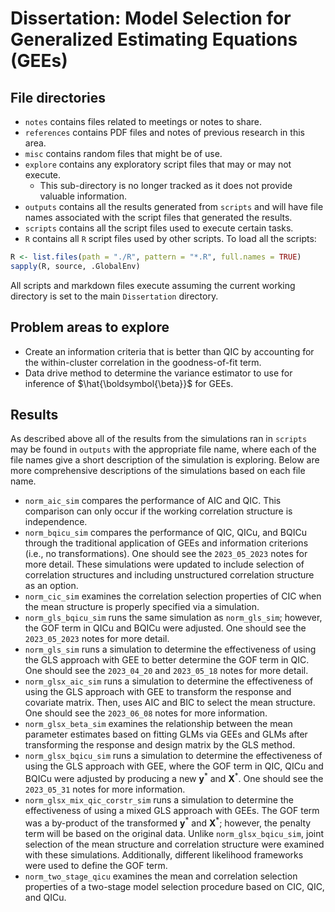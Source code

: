 # Dissertation: Model Selection for Generalized Estimating Equations (GEEs)

## File directories
- `notes` contains files related to meetings or notes to share.
- `references` contains PDF files and notes of previous research in this area.
- `misc` contains random files that might be of use.
- `explore` contains any exploratory script files that may or may not execute.
  - This sub-directory is no longer tracked as it does not provide valuable information.
- `outputs` contains all the results generated from `scripts` and will have file names associated with the script files that generated the results.
- `scripts` contains all the script files used to execute certain tasks.
- `R` contains all `R` script files used by other scripts. To load all the scripts:
```r
R <- list.files(path = "./R", pattern = "*.R", full.names = TRUE)
sapply(R, source, .GlobalEnv)
```

All scripts and markdown files execute assuming the current working directory is set to the main `Dissertation` directory.

## Problem areas to explore
- Create an information criteria that is better than QIC by accounting for the within-cluster correlation in the goodness-of-fit term.
- Data drive method to determine the variance estimator to use for inference of $\hat{\boldsymbol{\beta}}$ for GEEs.

## Results
As described above all of the results from the simulations ran in `scripts` may be found in `outputs` with the appropriate file name, where each of the file names give a short description of the simulation is exploring. Below are more comprehensive descriptions of the simulations based on each file name.

- `norm_aic_sim` compares the performance of AIC and QIC. This comparison can only occur if the working correlation structure is independence.
- `norm_bqicu_sim` compares the performance of QIC, QICu, and BQICu through the traditional application of GEEs and information criterions (i.e., no transformations). One should see the `2023_05_2023` notes for more detail. These simulations were updated to include selection of correlation structures and including unstructured correlation structure as an option.
- `norm_cic_sim` examines the correlation selection properties of CIC when the mean structure is properly specified via a simulation.
- `norm_gls_bqicu_sim` runs the same simulation as `norm_gls_sim`; however, the GOF term in QICu and BQICu were adjusted. One should see the `2023_05_2023` notes for more detail.
- `norm_gls_sim` runs a simulation to determine the effectiveness of using the GLS approach with GEE to better determine the GOF term in QIC. One should see the `2023_04_20` and `2023_05_18` notes for more detail.
- `norm_glsx_aic_sim` runs a simulation to determine the effectiveness of using the GLS approach with GEE to transform the response and covariate matrix. Then, uses AIC and BIC to select the mean structure. One should see the `2023_06_08` notes for more information.
- `norm_glsx_beta_sim` examines the relationship between the mean parameter estimates based on fitting GLMs via GEEs and GLMs after transforming the response and design matrix by the GLS method.
- `norm_glsx_bqicu_sim` runs a simulation to determine the effectiveness of using the GLS approach with GEE, where the GOF term in QIC, QICu and BQICu were adjusted by producing a new $\mathbf{y}^{\ast}$ and $\mathbf{X}^{\ast}$. One should see the `2023_05_31` notes for more information.
- `norm_glsx_mix_qic_corstr_sim` runs a simulation to determine the effectiveness of using a mixed GLS approach with GEEs. The GOF term was a by-product of the transformed $\mathbf{y}^{\ast}$ and $\mathbf{X}^{\ast}$; however, the penalty term will be based on the original data. Unlike `norm_glsx_bqicu_sim`, joint selection of the mean structure and correlation structure were examined with these simulations. Additionally, different likelihood frameworks were used to define the GOF term.
- `norm_two_stage_qicu` examines the mean and correlation selection properties of a two-stage model selection procedure based on CIC, QIC, and QICu.